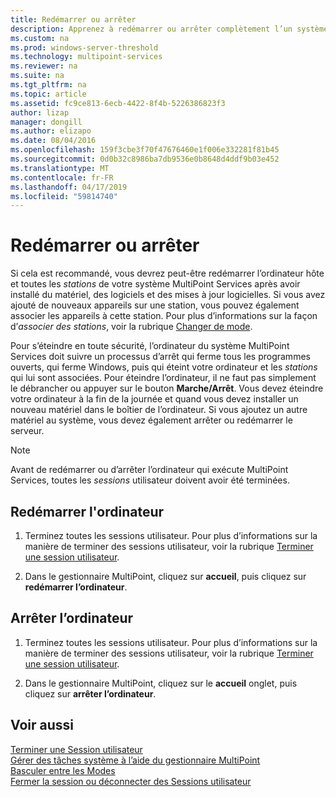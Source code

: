 ```yaml
---
title: Redémarrer ou arrêter
description: Apprenez à redémarrer ou arrêter complètement l’un système dans MultiPoint Services
ms.custom: na
ms.prod: windows-server-threshold
ms.technology: multipoint-services
ms.reviewer: na
ms.suite: na
ms.tgt_pltfrm: na
ms.topic: article
ms.assetid: fc9ce813-6ecb-4422-8f4b-5226386823f3
author: lizap
manager: dongill
ms.author: elizapo
ms.date: 08/04/2016
ms.openlocfilehash: 159f3cbe3f70f47676460e1f006e332281f81b45
ms.sourcegitcommit: 0d0b32c8986ba7db9536e0b8648d4ddf9b03e452
ms.translationtype: MT
ms.contentlocale: fr-FR
ms.lasthandoff: 04/17/2019
ms.locfileid: "59814740"
---
```

# <a name="restart-or-shut-down"></a>Redémarrer ou arrêter
Si cela est recommandé, vous devrez peut-être redémarrer l’ordinateur hôte et toutes les *stations* de votre système MultiPoint Services après avoir installé du matériel, des logiciels et des mises à jour logicielles. Si vous avez ajouté de nouveaux appareils sur une station, vous pouvez également associer les appareils à cette station. Pour plus d’informations sur la façon d’*associer des stations*, voir la rubrique [Changer de mode](Switch-Between-Modes.md).  
  
Pour s’éteindre en toute sécurité, l’ordinateur du système MultiPoint Services doit suivre un processus d’arrêt qui ferme tous les programmes ouverts, qui ferme Windows, puis qui éteint votre ordinateur et les *stations* qui lui sont associées. Pour éteindre l’ordinateur, il ne faut pas simplement le débrancher ou appuyer sur le bouton **Marche/Arrêt**. Vous devez éteindre votre ordinateur à la fin de la journée et quand vous devez installer un nouveau matériel dans le boîtier de l’ordinateur.  Si vous ajoutez un autre matériel au système, vous devez également arrêter ou redémarrer le serveur.  
  
> [!NOTE]  
> Avant de redémarrer ou d’arrêter l’ordinateur qui exécute MultiPoint Services, toutes les *sessions* utilisateur doivent avoir été terminées.  
  
## <a name="restart-the-computer"></a>Redémarrer l'ordinateur  
  
1.  Terminez toutes les sessions utilisateur. Pour plus d’informations sur la manière de terminer des sessions utilisateur, voir la rubrique [Terminer une session utilisateur](End-a-User-Session.md).  
  
2.  Dans le gestionnaire MultiPoint, cliquez sur **accueil**, puis cliquez sur **redémarrer l’ordinateur**.  
  
## <a name="shut-down-the-computer"></a>Arrêter l’ordinateur  
  
1.  Terminez toutes les sessions utilisateur. Pour plus d’informations sur la manière de terminer des sessions utilisateur, voir la rubrique [Terminer une session utilisateur](End-a-User-Session.md).  
  
2.  Dans le gestionnaire MultiPoint, cliquez sur le **accueil** onglet, puis cliquez sur **arrêter l’ordinateur**.  
  
## <a name="see-also"></a>Voir aussi  
[Terminer une Session utilisateur](End-a-User-Session.md)  
[Gérer des tâches système à l’aide du gestionnaire MultiPoint](Manage-System-Tasks-Using-MultiPoint-Manager.md)  
[Basculer entre les Modes](Switch-Between-Modes.md)  
[Fermer la session ou déconnecter des Sessions utilisateur](Log-off-or-Disconnect-User-Sessions.md)